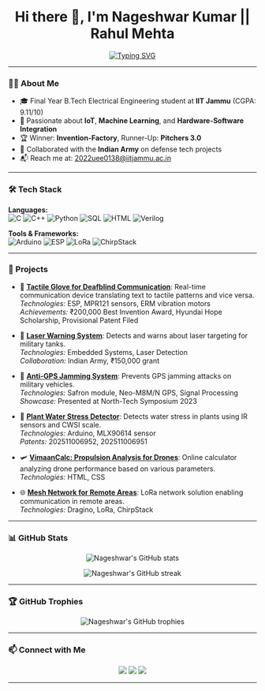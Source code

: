 <h1 align="center">
  Hi there 👋, I'm Nageshwar Kumar || Rahul Mehta
</h1>

<p align="center">
  <a href="https://nageshwar-kumar.vercel.app/">
    <img src="https://readme-typing-svg.demolab.com/?lines=IoT%20Engineer;Machine%20Learning%20Enthusiast;Hardware-Software%20Integrator;Final%20Year%20Student%20at%20IIT%20Jammu&center=true&width=500&height=50" alt="Typing SVG" />
  </a>
</p>

---

### 👨‍💻 About Me

- 🎓 Final Year B.Tech Electrical Engineering student at **IIT Jammu** (CGPA: 9.11/10)
- 🧠 Passionate about **IoT**, **Machine Learning**, and **Hardware-Software Integration**
- 🏆 Winner: **Invention-Factory**, Runner-Up: **Pitchers 3.0**
- 🤝 Collaborated with the **Indian Army** on defense tech projects
- 📬 Reach me at: [2022uee0138@iitjammu.ac.in](mailto:2022uee0138@iitjammu.ac.in)

---

### 🛠️ Tech Stack

**Languages:**  
![C](https://img.shields.io/badge/C-00599C?style=flat&logo=c&logoColor=white)
![C++](https://img.shields.io/badge/C++-00599C?style=flat&logo=c%2B%2B&logoColor=white)
![Python](https://img.shields.io/badge/Python-3776AB?style=flat&logo=python&logoColor=white)
![SQL](https://img.shields.io/badge/SQL-4479A1?style=flat&logo=postgresql&logoColor=white)
![HTML](https://img.shields.io/badge/HTML5-E34F26?style=flat&logo=html5&logoColor=white)
![Verilog](https://img.shields.io/badge/Verilog-000000?style=flat&logo=verilog&logoColor=white)

**Tools & Frameworks:**  
![Arduino](https://img.shields.io/badge/Arduino-00979D?style=flat&logo=arduino&logoColor=white)
![ESP](https://img.shields.io/badge/ESP-000000?style=flat&logo=espressif&logoColor=white)
![LoRa](https://img.shields.io/badge/LoRa-00AEEF?style=flat&logo=semtech&logoColor=white)
![ChirpStack](https://img.shields.io/badge/ChirpStack-000000?style=flat&logo=chirpstack&logoColor=white)

---

### 🚀 Projects

- 🧤 [**Tactile Glove for Deafblind Communication**](https://github.com/nageshwar-mehta/tactile-glove): Real-time communication device translating text to tactile patterns and vice versa.  
  *Technologies:* ESP, MPR121 sensors, ERM vibration motors  
  *Achievements:* ₹200,000 Best Invention Award, Hyundai Hope Scholarship, Provisional Patent Filed

- 🔦 [**Laser Warning System**](https://github.com/nageshwar-mehta/laser-warning-system): Detects and warns about laser targeting for military tanks.  
  *Technologies:* Embedded Systems, Laser Detection  
  *Collaboration:* Indian Army, ₹150,000 grant

- 📡 [**Anti-GPS Jamming System**](https://github.com/nageshwar-mehta/anti-gps-jamming-system): Prevents GPS jamming attacks on military vehicles.  
  *Technologies:* Safron module, Neo-M8M/N GPS, Signal Processing  
  *Showcase:* Presented at North-Tech Symposium 2023

- 🌿 [**Plant Water Stress Detector**](https://github.com/nageshwar-mehta/plant-water-stress-detector): Detects water stress in plants using IR sensors and CWSI scale.  
  *Technologies:* Arduino, MLX90614 sensor  
  *Patents:* 202511006952, 202511006951

- 🛩️ [**VimaanCalc: Propulsion Analysis for Drones**](https://github.com/nageshwar-mehta/vimaan-calc): Online calculator analyzing drone performance based on various parameters.  
  *Technologies:* HTML, CSS

- 🌐 [**Mesh Network for Remote Areas**](https://github.com/nageshwar-mehta/mesh-network): LoRa network solution enabling communication in remote areas.  
  *Technologies:* Dragino, LoRa, ChirpStack

---

### 📊 GitHub Stats

<p align="center">
  <img src="https://github-readme-stats.vercel.app/api?username=nageshwar-mehta&show_icons=true&theme=radical" alt="Nageshwar's GitHub stats" />
</p>

<p align="center">
  <img src="https://github-readme-streak-stats.herokuapp.com/?user=nageshwar-mehta&theme=radical" alt="Nageshwar's GitHub streak" />
</p>

---

### 🏆 GitHub Trophies

<p align="center">
  <img src="https://github-profile-trophy.vercel.app/?username=nageshwar-mehta&theme=radical&no-frame=true&no-bg=true&margin-w=4" alt="Nageshwar's GitHub trophies" />
</p>

---

### 📫 Connect with Me

<p align="center">
  <a href="mailto:2022uee0138@iitjammu.ac.in"><img src="https://img.shields.io/badge/Email-2022uee0138@iitjammu.ac.in-blue?style=flat&logo=gmail&logoColor=white" /></a>
  <a href="https://linkedin.com/in/nageshwar-kumar-mehta"><img src="https://img.shields.io/badge/LinkedIn-Nageshwar%20Kumar-blue?style=flat&logo=linkedin&logoColor=white" /></a>
  <a href="https://nageshwar-kumar.vercel.app/"><img src="https://img.shields.io/badge/Portfolio-nageshwar--kumar.vercel.app-blue?style=flat&logo=google-chrome&logoColor=white" /></a>
</p>

---


